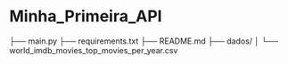 # Minha_Primeira_API 
├── main.py
├── requirements.txt
├── README.md
├── dados/
│   └── world_imdb_movies_top_movies_per_year.csv



